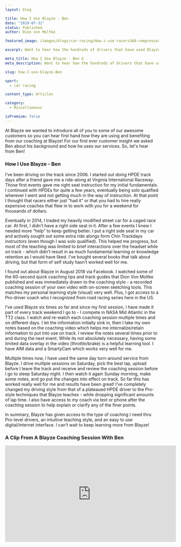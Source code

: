 ```yaml
---
layout: blog

title: How I Use Blayze - Ben
date: "2019-07-31"
status: Published
author: Dion von Moltke

featured_image: /images/blogs/car-racing/How-i-use-racers360-compressor.jpg

excerpt: Want to hear how the hundreds of drivers that have used Blayze so far benefit from our coaching?  Here we asked Blayze customer, Ben, how he uses Blayze services and how it has benefited him!

meta_title: How I Use Blayze - Ben G
meta_description: Want to hear how the hundreds of drivers that have used Blayze so far benefit from our coaching?  Here we asked Blayze customer, Ben, how he uses Blayze services and how it has benefited him!

slug: how-I-use-blayze-Ben

sport:
  - car racing

content_type: Articles

category:
  - Miscellaneous

isPremium: false
---
```


At Blayze we wanted to introduce all of you to some of our awesome customers so you can hear first hand how they are using and benefiting from our coaching at Blayze! For our first ever customer insight we asked Ben about his background and how he uses our services. So, let's hear from Ben!

### How I Use Blayze - Ben

I’ve been driving on the track since 2006. I started out doing HPDE track days after a friend gave me a ride-along at Virginia International Raceway. Those first events gave me right seat instruction for my initial fundamentals. I continued with HPDEs for quite a few years, eventually being solo qualified wherever I went and not getting much in the way of instruction. At that point I thought that racers either just “had it” or that you had to hire really expensive coaches that flew in to work with you for a weekend for thousands of dollars.

Eventually in 2014, I traded my heavily modified street car for a caged race car. At first, I didn’t have a right side seat in it. After a few events I knew I needed more “help” to keep getting better. I put a right side seat in my car and actively sought out some extra ride alongs form Chin Trackdays instructors (even though I was solo qualified). This helped me progress, but most of the teaching was limited to brief interactions over the headset while on track - which didn’t result in as much fundamental learning or knowledge retention as I would have liked. I’ve bought several books that talk about driving, but that form of self study hasn’t worked well for me.

I found out about Blayze in August 2018 via Facebook. I watched some of the 60-second quick coaching tips and track guides that Dion Von Moltke published and was immediately drawn to the coaching style - a recorded coaching session of your own video with on-screen sketching tools. This matches my personal learning style (visual) very well. Plus, I got access to a Pro-driver coach who I recognized from road racing series here in the US.

I’ve used Blayze six times so far and since my first session, I have made it part of every track weekend I go to - I compete in NASA Mid Atlantic in the TT2 class. I watch and re-watch each coaching session multiple times and on different days. I let the information initially sink in, then I take my own notes based on the coaching video which helps me internalize/retain information to put into use on track. I review the notes several times prior to and during the next event. While its not absolutely necessary, having some limited data overlay in the video (throttle/brake) is a helpful learning tool. I have AIM data and a SmartyCam which works very well for me.

Multiple times now, I have used the same day turn-around service from Blayze. I drive multiple sessions on Saturday, pick the best lap, upload before I leave the track and receive and review the coaching session before I go to sleep Saturday night. I then watch it again Sunday morning, make some notes, and go put the changes into effect on track. So far this has worked really well for me and results have been great! I’ve completely changed my driving style from that of a plateaued HPDE driver to the Pro-style techniques that Blayze teaches - while dropping significant amounts of lap time. I also have access to my coach via text or phone after the coaching session to help explain or clarify any of the finer points.

In summary, Blayze has given access to the type of coaching I need thru Pro-level drivers, an intuitive teaching style, and an easy to use digital/internet interface. I can’t wait to keep learning more from Blayze!

### A Clip From A Blayze Coaching Session With Ben

<iframe title="Blog iFrame" id="videoIframe" width="560" height="315" src="https://www.youtube.com/embed/jcByHIyr_iA" frameborder="0" allow="accelerometer; autoplay; encrypted-media; gyroscope; picture-in-picture" allowfullscreen></iframe>
